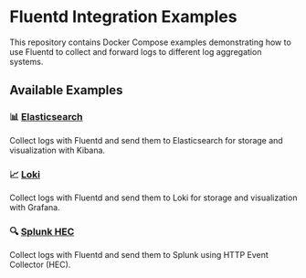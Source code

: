 # Fluentd Integration Examples

This repository contains Docker Compose examples demonstrating how to use Fluentd to collect and forward logs to different log aggregation systems.

## Available Examples

### 📊 [Elasticsearch](./elasticsearch/)
Collect logs with Fluentd and send them to Elasticsearch for storage and visualization with Kibana.

### 📈 [Loki](./loki/)
Collect logs with Fluentd and send them to Loki for storage and visualization with Grafana.

### 🔍 [Splunk HEC](./splunk-hec/)
Collect logs with Fluentd and send them to Splunk using HTTP Event Collector (HEC).